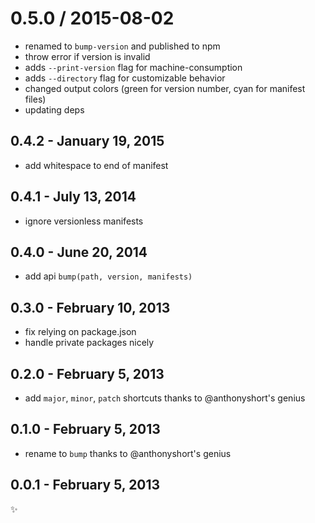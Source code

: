 
0.5.0 / 2015-08-02
==================

  * renamed to `bump-version` and published to npm
  * throw error if version is invalid
  * adds `--print-version` flag for machine-consumption
  * adds `--directory` flag for customizable behavior
  * changed output colors (green for version number, cyan for manifest files)
  * updating deps

0.4.2 - January 19, 2015
------------------------
* add whitespace to end of manifest

0.4.1 - July 13, 2014
---------------------
* ignore versionless manifests

0.4.0 - June 20, 2014
---------------------
* add api `bump(path, version, manifests)`

0.3.0 - February 10, 2013
-------------------------
* fix relying on package.json
* handle private packages nicely

0.2.0 - February 5, 2013
------------------------
* add `major`, `minor`, `patch` shortcuts thanks to @anthonyshort's genius

0.1.0 - February 5, 2013
------------------------
* rename to `bump` thanks to @anthonyshort's genius

0.0.1 - February 5, 2013
------------------------
:sparkles:
